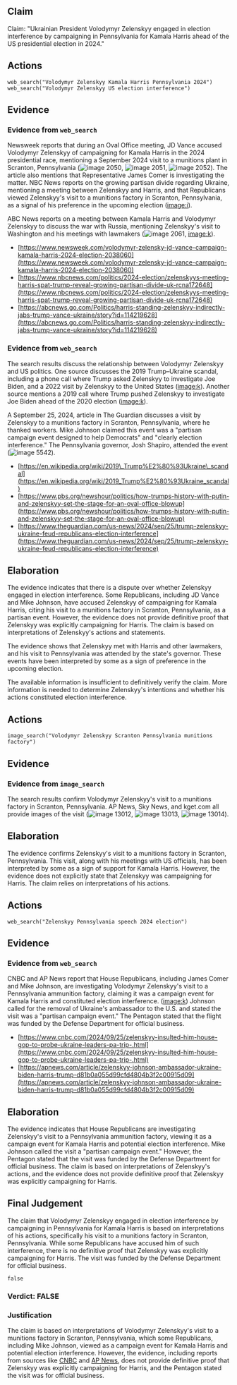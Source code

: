 ## Claim
Claim: "Ukrainian President Volodymyr Zelenskyy engaged in election interference by campaigning in Pennsylvania for Kamala Harris ahead of the US presidential election in 2024."

## Actions
```
web_search("Volodymyr Zelenskyy Kamala Harris Pennsylvania 2024")
web_search("Volodymyr Zelenskyy US election interference")
```

## Evidence
### Evidence from `web_search`
Newsweek reports that during an Oval Office meeting, JD Vance accused Volodymyr Zelenskyy of campaigning for Kamala Harris in the 2024 presidential race, mentioning a September 2024 visit to a munitions plant in Scranton, Pennsylvania (![image 2050](media/2025-08-07_19-36-1754595371-411071.jpg), ![image 2051](media/2025-08-07_19-36-1754595372-497160.jpg), ![image 2052](media/2025-08-07_19-36-1754595373-452884.jpg)). The article also mentions that Representative James Comer is investigating the matter. NBC News reports on the growing partisan divide regarding Ukraine, mentioning a meeting between Zelenskyy and Harris, and that Republicans viewed Zelenskyy's visit to a munitions factory in Scranton, Pennsylvania, as a signal of his preference in the upcoming election (<image:i>).

ABC News reports on a meeting between Kamala Harris and Volodymyr Zelenskyy to discuss the war with Russia, mentioning Zelenskyy's visit to Washington and his meetings with lawmakers (![image 2061](media/2025-08-07_19-36-1754595394-652958.jpg), <image:k>).

*   [https://www.newsweek.com/volodymyr-zelensky-jd-vance-campaign-kamala-harris-2024-election-2038060](https://www.newsweek.com/volodymyr-zelensky-jd-vance-campaign-kamala-harris-2024-election-2038060)
*   [https://www.nbcnews.com/politics/2024-election/zelenskyys-meeting-harris-spat-trump-reveal-growing-partisan-divide-uk-rcna172648](https://www.nbcnews.com/politics/2024-election/zelenskyys-meeting-harris-spat-trump-reveal-growing-partisan-divide-uk-rcna172648)
*   [https://abcnews.go.com/Politics/harris-standing-zelenskyy-indirectly-jabs-trump-vance-ukraine/story?id=114219628](https://abcnews.go.com/Politics/harris-standing-zelenskyy-indirectly-jabs-trump-vance-ukraine/story?id=114219628)


### Evidence from `web_search`
The search results discuss the relationship between Volodymyr Zelenskyy and US politics. One source discusses the 2019 Trump–Ukraine scandal, including a phone call where Trump asked Zelenskyy to investigate Joe Biden, and a 2022 visit by Zelenskyy to the United States (<image:k>). Another source mentions a 2019 call where Trump pushed Zelenskyy to investigate Joe Biden ahead of the 2020 election (<image:k>).

A September 25, 2024, article in The Guardian discusses a visit by Zelenskyy to a munitions factory in Scranton, Pennsylvania, where he thanked workers. Mike Johnson claimed this event was a "partisan campaign event designed to help Democrats" and "clearly election interference." The Pennsylvania governor, Josh Shapiro, attended the event (![image 5542](media/2025-08-29_14-23-1756477426-922140.jpg)).
*   [https://en.wikipedia.org/wiki/2019\_Trump%E2%80%93Ukraine\_scandal](https://en.wikipedia.org/wiki/2019_Trump%E2%80%93Ukraine_scandal)
*   [https://www.pbs.org/newshour/politics/how-trumps-history-with-putin-and-zelenskyy-set-the-stage-for-an-oval-office-blowup](https://www.pbs.org/newshour/politics/how-trumps-history-with-putin-and-zelenskyy-set-the-stage-for-an-oval-office-blowup)
*   [https://www.theguardian.com/us-news/2024/sep/25/trump-zelenskyy-ukraine-feud-republicans-election-interference](https://www.theguardian.com/us-news/2024/sep/25/trump-zelenskyy-ukraine-feud-republicans-election-interference)


## Elaboration
The evidence indicates that there is a dispute over whether Zelenskyy engaged in election interference. Some Republicans, including JD Vance and Mike Johnson, have accused Zelenskyy of campaigning for Kamala Harris, citing his visit to a munitions factory in Scranton, Pennsylvania, as a partisan event. However, the evidence does not provide definitive proof that Zelenskyy was explicitly campaigning for Harris. The claim is based on interpretations of Zelenskyy's actions and statements.

The evidence shows that Zelenskyy met with Harris and other lawmakers, and his visit to Pennsylvania was attended by the state's governor. These events have been interpreted by some as a sign of preference in the upcoming election.

The available information is insufficient to definitively verify the claim. More information is needed to determine Zelenskyy's intentions and whether his actions constituted election interference.


## Actions
```
image_search("Volodymyr Zelenskyy Scranton Pennsylvania munitions factory")
```

## Evidence
### Evidence from `image_search`
The search results confirm Volodymyr Zelenskyy's visit to a munitions factory in Scranton, Pennsylvania. AP News, Sky News, and kget.com all provide images of the visit (![image 13012](media/2025-08-31_17-55-1756662902-599553.jpg), ![image 13013](media/2025-08-31_17-55-1756662903-185354.jpg), ![image 13014](media/2025-08-31_17-55-1756662904-142790.jpg)).


## Elaboration
The evidence confirms Zelenskyy's visit to a munitions factory in Scranton, Pennsylvania. This visit, along with his meetings with US officials, has been interpreted by some as a sign of support for Kamala Harris. However, the evidence does not explicitly state that Zelenskyy was campaigning for Harris. The claim relies on interpretations of his actions.


## Actions
```
web_search("Zelenskyy Pennsylvania speech 2024 election")
```

## Evidence
### Evidence from `web_search`
CNBC and AP News report that House Republicans, including James Comer and Mike Johnson, are investigating Volodymyr Zelenskyy's visit to a Pennsylvania ammunition factory, claiming it was a campaign event for Kamala Harris and constituted election interference. (<image:k>) Johnson called for the removal of Ukraine's ambassador to the U.S. and stated the visit was a "partisan campaign event." The Pentagon stated that the flight was funded by the Defense Department for official business.
*   [https://www.cnbc.com/2024/09/25/zelenskyy-insulted-him-house-gop-to-probe-ukraine-leaders-pa-trip-.html](https://www.cnbc.com/2024/09/25/zelenskyy-insulted-him-house-gop-to-probe-ukraine-leaders-pa-trip-.html)
*   [https://apnews.com/article/zelenskyy-johnson-ambassador-ukraine-biden-harris-trump-d81b0a055d99cfd4804b3f2c00915d09](https://apnews.com/article/zelenskyy-johnson-ambassador-ukraine-biden-harris-trump-d81b0a055d99cfd4804b3f2c00915d09)


## Elaboration
The evidence indicates that House Republicans are investigating Zelenskyy's visit to a Pennsylvania ammunition factory, viewing it as a campaign event for Kamala Harris and potential election interference. Mike Johnson called the visit a "partisan campaign event." However, the Pentagon stated that the visit was funded by the Defense Department for official business. The claim is based on interpretations of Zelenskyy's actions, and the evidence does not provide definitive proof that Zelenskyy was explicitly campaigning for Harris.


## Final Judgement
The claim that Volodymyr Zelenskyy engaged in election interference by campaigning in Pennsylvania for Kamala Harris is based on interpretations of his actions, specifically his visit to a munitions factory in Scranton, Pennsylvania. While some Republicans have accused him of such interference, there is no definitive proof that Zelenskyy was explicitly campaigning for Harris. The visit was funded by the Defense Department for official business.

`false`

### Verdict: FALSE

### Justification
The claim is based on interpretations of Volodymyr Zelenskyy's visit to a munitions factory in Scranton, Pennsylvania, which some Republicans, including Mike Johnson, viewed as a campaign event for Kamala Harris and potential election interference. However, the evidence, including reports from sources like [CNBC](https://www.cnbc.com/2024/09/25/zelenskyy-insulted-him-house-gop-to-probe-ukraine-leaders-pa-trip-.html) and [AP News](https://apnews.com/article/zelenskyy-johnson-ambassador-ukraine-biden-harris-trump-d81b0a055d99cfd4804b3f2c00915d09), does not provide definitive proof that Zelenskyy was explicitly campaigning for Harris, and the Pentagon stated the visit was for official business.
